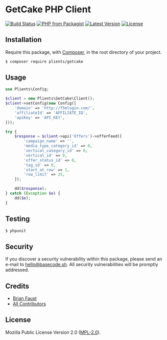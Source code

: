 # GetCake PHP Client

[![Build Status](https://img.shields.io/travis/plients/GetCake-PHP-Client/master.svg?style=flat-square)](https://travis-ci.org/plients/GetCake-PHP-Client)
[![PHP from Packagist](https://img.shields.io/packagist/php-v/plients/getcake.svg?style=flat-square)]()
[![Latest Version](https://img.shields.io/github/release/plients/GetCake-PHP-Client.svg?style=flat-square)](https://github.com/plients/GetCake-PHP-Client/releases)
[![License](https://img.shields.io/packagist/l/plients/GetCake-PHP-Client.svg?style=flat-square)](https://packagist.org/packages/plients/GetCake-PHP-Client)

## Installation

Require this package, with [Composer](https://getcomposer.org/), in the root directory of your project.

```bash
$ composer require plients/getcake
```

## Usage

```php
use Plients\Config;

$client = new Plients\GetCake\Client();
$client->setConfig(new Config([
    'domain' => 'http://f5mlogin.com/',
    'affiliateId' => 'AFFILIATE_ID',
    'apiKey' => 'API_KEY',
]));

try {
    $response = $client->api('Offers')->offerFeed([
        'campaign_name' => '',
        'media_type_category_id' => 0,
        'vertical_category_id' => 0,
        'vertical_id' => 0,
        'offer_status_id' => 0,
        'tag_id' => 0,
        'start_at_row' => 1,
        'row_limit' => 25,
    ]);

    dd($response);
} catch (Exception $e) {
    dd($e);
}
```

## Testing

```bash
$ phpunit
```

## Security

If you discover a security vulnerability within this package, please send an e-mail to hello@basecode.sh. All security vulnerabilities will be promptly addressed.

## Credits

-   [Brian Faust](https://github.com/faustbrian)
-   [All Contributors](../../contributors)

## License

Mozilla Public License Version 2.0 ([MPL-2.0](./LICENSE)).
